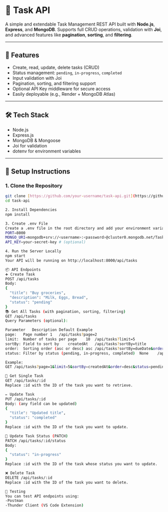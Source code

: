 # 📝 Task API

A simple and extendable Task Management REST API built with **Node.js**, **Express**, and **MongoDB**. Supports full CRUD operations, validation with **Joi**, and advanced features like **pagination**, **sorting**, and **filtering**.

---

## 🚀 Features

- Create, read, update, delete tasks (CRUD)
- Status management: `pending`, `in-progress`, `completed`
- Input validation with Joi
- Pagination, sorting, and filtering support
- Optional API Key middleware for secure access
- Easily deployable (e.g., Render + MongoDB Atlas)

---

## 🛠️ Tech Stack

- Node.js
- Express.js
- MongoDB & Mongoose
- Joi for validation
- dotenv for environment variables

---

## 🔧 Setup Instructions

### 1. Clone the Repository

```bash
git clone [https://github.com/your-username/task-api.git](https://github.com/your-username/task-api.git)
cd task-api

2. Install Dependencies
npm install

3. Create .env File
Create a .env file in the root directory and add your environment variables:
PORT=8000
MONGO_URI=mongodb+srv://<username>:<password>@cluster0.mongodb.net/TaskApi
API_KEY=your-secret-key # (optional)

4. Run the Server Locally
npm start
Your API will be running on http://localhost:8000/api/tasks

📦 API Endpoints
➕ Create Task
POST /api/tasks
Body:
{
  "title": "Buy groceries",
  "description": "Milk, Eggs, Bread",
  "status": "pending"
}
📚 Get All Tasks (with pagination, sorting, filtering)
GET /api/tasks
Query Parameters (optional):

Parameter	Description	Default	Example
page:	Page number	1	/api/tasks?page=2
limit:	Number of tasks per page	10	/api/tasks?limit=5
sortBy:	Field to sort by	createdAt	/api/tasks?sortBy=title
order:	Sorting order (asc or desc)	asc	/api/tasks?sortBy=dueDate&order=desc
status:	Filter by status (pending, in-progress, completed)	None	/api/tasks?status=completed

Example:
GET /api/tasks?page=1&limit=5&sortBy=createdAt&order=desc&status=pending

📄 Get Single Task
GET /api/tasks/:id
Replace :id with the ID of the task you want to retrieve.

✏️ Update Task
PUT /api/tasks/:id
Body: (any field can be updated)
{
  "title": "Updated title",
  "status": "completed"
}
Replace :id with the ID of the task you want to update.

🔁 Update Task Status (PATCH)
PATCH /api/tasks/:id/status
Body:
{
  "status": "in-progress"
}
Replace :id with the ID of the task whose status you want to update.

❌ Delete Task
DELETE /api/tasks/:id
Replace :id with the ID of the task you want to delete.

🧪 Testing
You can test API endpoints using:
-Postman
-Thunder Client (VS Code Extension)
